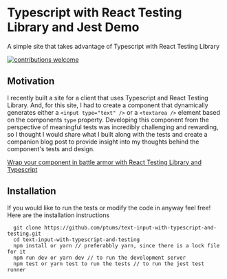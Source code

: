 # Typescript with React Testing Library and Jest Demo

A simple site that takes advantage of Typescript with React Testing Library

[![contributions welcome](https://img.shields.io/badge/contributions-welcome-brightgreen.svg?style=flat)](https://github.com/dwyl/esta/issues)

## Motivation

I recently built a site for a client that uses Typescript and React Testing Library. And, for this site, I had to create a component that dynamically generates either a `<input type="text" />` or a `<textarea />` element based on the components `type` property. Developing this component from the perspective of meaningful tests was incredibly challenging and rewarding, so I thought I would share what I built along with the tests and create a companion blog post to provide insight into my thoughts behind the component's tests and design. 

[Wrap your component in battle armor with React Testing Library and Typescript](https://www.tumulty.dev/post/testing-form-inputs-with-react-testing-library-and-typescript)


## Installation

If you would like to run the tests or modify the code in anyway feel free! Here are the installation instructions 

``` 
  git clone https://github.com/ptums/text-input-with-typescript-and-testing.git
  cd text-input-with-typescript-and-testing  
  npm install or yarn // preferabbly yarn, since there is a lock file for it
  npm run dev or yarn dev // to run the development server
  npm test or yarn test to run the tests // to run the jest test runner  
```






